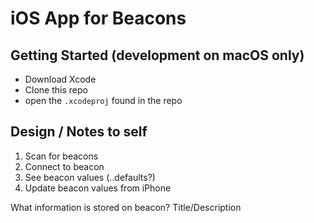 # iOS App for Beacons

## Getting Started (development on macOS only)
- Download Xcode
- Clone this repo
- open the `.xcodeproj` found in the repo

## Design / Notes to self
1. Scan for beacons
2. Connect to beacon
3. See beacon values (..defaults?)
4. Update beacon values from iPhone

What information is stored on beacon? Title/Description
